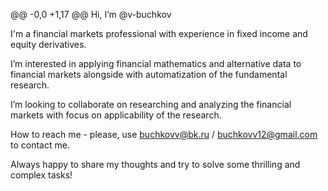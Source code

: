 @@ -0,0 +1,17 @@
 Hi, I’m @v-buchkov

 I'm a financial markets professional with experience in fixed income and equity derivatives.

 I’m interested in applying financial mathematics and alternative data to financial markets
 alongside with automatization of the fundamental research.

 I’m looking to collaborate on researching and analyzing the financial markets with focus on applicability of the research.

 How to reach me - please, use buchkovv@bk.ru / buchkovv12@gmail.com to contact me.

 Always happy to share my thoughts and try to solve some thrilling and complex tasks!

 <!---
 v-buchkov/v-buchkov is a ✨ special ✨ repository because its `README.md` (this file) appears on your GitHub profile.
 You can click the Preview link to take a look at your changes.
 --->
